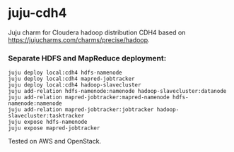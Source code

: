 juju-cdh4
=========

Juju charm for Cloudera hadoop distribution CDH4 based on https://jujucharms.com/charms/precise/hadoop.

### Separate HDFS and MapReduce deployment:

```shell
juju deploy local:cdh4 hdfs-namenode 
juju deploy local:cdh4 mapred-jobtracker 
juju deploy local:cdh4 hadoop-slavecluster 
juju add-relation hdfs-namenode:namenode hadoop-slavecluster:datanode 
juju add-relation mapred-jobtracker:mapred-namenode hdfs-namenode:namenode 
juju add-relation mapred-jobtracker:jobtracker hadoop-slavecluster:tasktracker 
juju expose hdfs-namenode 
juju expose mapred-jobtracker
```

Tested on AWS and OpenStack.
